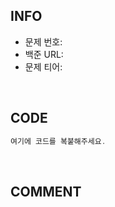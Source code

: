 ## INFO
- 문제 번호: 
- 백준 URL: 
- 문제 티어: 


<br>

## CODE
```C++
여기에 코드를 복붙해주세요.
```

<br>

## COMMENT

